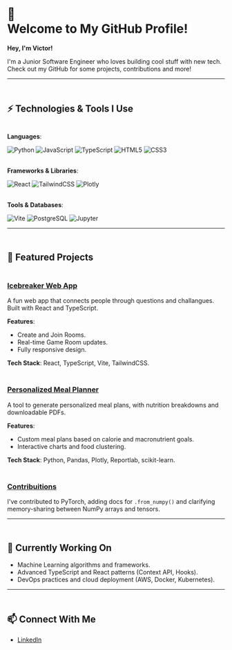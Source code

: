 # 👾<br>**Welcome to My GitHub Profile!**

**Hey, I'm Victor!**
  
I'm a Junior Software Engineer who loves building cool stuff with new tech.<br >Check out my GitHub for some projects, contributions and more!

---

## <br> ⚡ **Technologies & Tools I Use**

<br>**Languages**:  
 
![Python](https://img.shields.io/badge/Python-3776AB?style=for-the-badge&logo=python&logoColor=white) ![JavaScript](https://img.shields.io/badge/JavaScript-F7DF1E?style=for-the-badge&logo=javascript&logoColor=black) ![TypeScript](https://img.shields.io/badge/TypeScript-007ACC?style=for-the-badge&logo=typescript&logoColor=white) ![HTML5](https://img.shields.io/badge/HTML5-E34F26?style=for-the-badge&logo=html5&logoColor=white) ![CSS3](https://img.shields.io/badge/CSS3-1572B6?style=for-the-badge&logo=css3&logoColor=white)  

<br>**Frameworks & Libraries**:  
 
![React](https://img.shields.io/badge/React-61DAFB?style=for-the-badge&logo=react&logoColor=black) ![TailwindCSS](https://img.shields.io/badge/TailwindCSS-06B6D4?style=for-the-badge&logo=tailwind-css&logoColor=white) ![Plotly](https://img.shields.io/badge/Plotly-3F4C5B?style=for-the-badge&logo=plotly&logoColor=white)

<br>**Tools & Databases**:  
 
![Vite](https://img.shields.io/badge/Vite-646CFF?style=for-the-badge&logo=vite&logoColor=white) ![PostgreSQL](https://img.shields.io/badge/PostgreSQL-336791?style=for-the-badge&logo=postgresql&logoColor=white) ![Jupyter](https://img.shields.io/badge/Jupyter-F37626?style=for-the-badge&logo=jupyter&logoColor=white)

---

## <br> 🌟 **Featured Projects**
   
### <br>[Icebreaker Web App](https://github.com/aguilar-victor/icebreaker)  
A fun web app that connects people through questions and challangues. Built with React and TypeScript.

**Features**:
- Create and Join Rooms.
- Real-time Game Room updates.
- Fully responsive design.

**Tech Stack**: React, TypeScript, Vite, TailwindCSS.
     
### <br> [Personalized Meal Planner](https://github.com/aguilar-victor/mealplanner)  
 A tool to generate personalized meal plans, with nutrition breakdowns and downloadable PDFs.

**Features**:
- Custom meal plans based on calorie and macronutrient goals.
- Interactive charts and food clustering.

**Tech Stack**: Python, Pandas, Plotly, Reportlab, scikit-learn.
   
### <br> [Contribuitions](https://github.com/aguilar-victor/docs)  

I've contributed to PyTorch, adding docs for `.from_numpy()` and clarifying memory-sharing between NumPy arrays and tensors.

---

## <br> 🔭 **Currently Working On**

- Machine Learning algorithms and frameworks.   
- Advanced TypeScript and React patterns (Context API, Hooks).   
- DevOps practices and cloud deployment (AWS, Docker, Kubernetes).   

---

## <br> 📫 **Connect With Me**

- [LinkedIn](https://www.linkedin.com/in/your-linkedin-profile)
